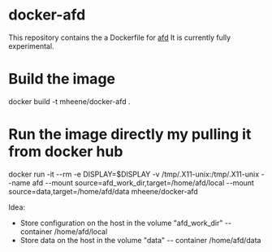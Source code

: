 # docker-afd

This repository contains the a Dockerfile for [afd](https://github.com/holger24/AFD)
It is currently fully experimental.

# Build the image
docker build -t mheene/docker-afd .

# Run the image directly my pulling it from docker hub
docker run  -it --rm -e DISPLAY=$DISPLAY -v /tmp/.X11-unix:/tmp/.X11-unix --name afd --mount source=afd_work_dir,target=/home/afd/local --mount source=data,target=/home/afd/data mheene/docker-afd

Idea:
* Store configuration on the host in the volume "afd_work_dir" -- container /home/afd/local
* Store data on the host in the volume "data" -- container /home/afd/data





